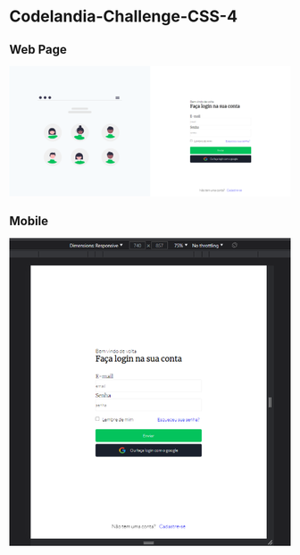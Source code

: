 # Codelandia-Challenge-CSS-4

<h2>Web Page</h2>
<img src="/image/Page.png" alt=""><br>

<h2>Mobile</h2>
<img src="/image/Responsive.png" alt="">